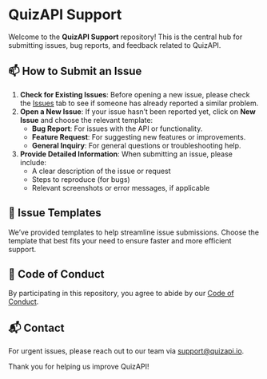 # QuizAPI Support

Welcome to the **QuizAPI Support** repository! This is the central hub for submitting issues, bug reports, and feedback related to QuizAPI.

## 📫 How to Submit an Issue

1. **Check for Existing Issues**: Before opening a new issue, please check the [Issues](https://github.com/your-org/quizapi-support/issues) tab to see if someone has already reported a similar problem.
2. **Open a New Issue**: If your issue hasn’t been reported yet, click on **New Issue** and choose the relevant template:
   - **Bug Report**: For issues with the API or functionality.
   - **Feature Request**: For suggesting new features or improvements.
   - **General Inquiry**: For general questions or troubleshooting help.
3. **Provide Detailed Information**: When submitting an issue, please include:
   - A clear description of the issue or request
   - Steps to reproduce (for bugs)
   - Relevant screenshots or error messages, if applicable

## 📝 Issue Templates

We’ve provided templates to help streamline issue submissions. Choose the template that best fits your need to ensure faster and more efficient support.

## 📄 Code of Conduct

By participating in this repository, you agree to abide by our [Code of Conduct](CODE_OF_CONDUCT.md).

## 📬 Contact

For urgent issues, please reach out to our team via [support@quizapi.io](mailto:support@quizapi.io).

Thank you for helping us improve QuizAPI!
